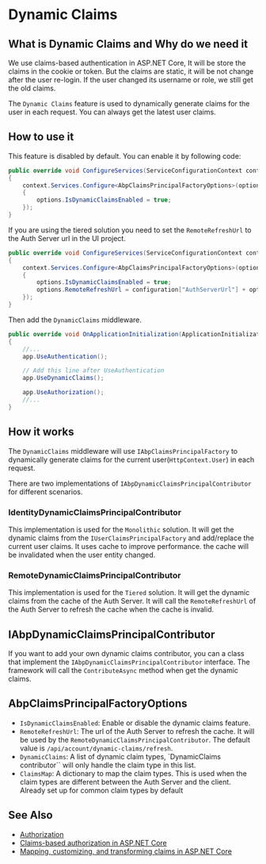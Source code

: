 # Dynamic Claims

## What is Dynamic Claims and Why do we need it

We use claims-based authentication in ASP.NET Core, It will be store the claims in the cookie or token. But the claims are static, it will be not change after the user re-login. If the user changed its username or role, we still get the old claims.

The `Dynamic Claims` feature is used to dynamically generate claims for the user in each request. You can always get the latest user claims.

## How to use it

This feature is disabled by default. You can enable it by following code:

````csharp
public override void ConfigureServices(ServiceConfigurationContext context)
{
    context.Services.Configure<AbpClaimsPrincipalFactoryOptions>(options =>
    {
        options.IsDynamicClaimsEnabled = true;
    });
}
````

If you are using the tiered solution you need to set the `RemoteRefreshUrl` to the Auth Server url in the UI project.

````csharp
public override void ConfigureServices(ServiceConfigurationContext context)
{
    context.Services.Configure<AbpClaimsPrincipalFactoryOptions>(options =>
    {
        options.IsDynamicClaimsEnabled = true;
        options.RemoteRefreshUrl = configuration["AuthServerUrl"] + options.RemoteRefreshUrl;
    });
}
````

Then add the `DynamicClaims` middleware.

````csharp
public override void OnApplicationInitialization(ApplicationInitializationContext context)
{
    //...
    app.UseAuthentication();

    // Add this line after UseAuthentication
    app.UseDynamicClaims();

    app.UseAuthorization();
    //...
}
````

## How it works

The `DynamicClaims` middleware will use `IAbpClaimsPrincipalFactory` to dynamically generate claims for the current user(`HttpContext.User`) in each request.

There are two implementations of `IAbpDynamicClaimsPrincipalContributor` for different scenarios.

### IdentityDynamicClaimsPrincipalContributor

This implementation is used for the `Monolithic` solution. It will get the dynamic claims from the `IUserClaimsPrincipalFactory` and add/replace the current user claims.
It uses cache to improve performance. the cache will be invalidated when the user entity changed.

### RemoteDynamicClaimsPrincipalContributor

This implementation is used for the `Tiered` solution. It will get the dynamic claims from the cache of the Auth Server. It will call the `RemoteRefreshUrl` of the Auth Server to refresh the cache when the cache is invalid.

## IAbpDynamicClaimsPrincipalContributor

If you want to add your own dynamic claims contributor, you can a class that implement the `IAbpDynamicClaimsPrincipalContributor` interface. The framework will call the `ContributeAsync` method when get the dynamic claims.

## AbpClaimsPrincipalFactoryOptions

* `IsDynamicClaimsEnabled`: Enable or disable the dynamic claims feature.
* `RemoteRefreshUrl`: The url of the Auth Server to refresh the cache. It will be used by the `RemoteDynamicClaimsPrincipalContributor`. The default value is `/api/account/dynamic-claims/refresh`.
* `DynamicClaims`: A list of dynamic claim types, `DynamicClaims contributor`` will only handle the claim type in this list.
* `ClaimsMap`: A dictionary to map the claim types. This is used when the claim types are different between the Auth Server and the client. Already set up for common claim types by default

## See Also

* [Authorization](Authorization.md)
* [Claims-based authorization in ASP.NET Core](https://learn.microsoft.com/en-us/aspnet/core/security/authorization/claims)
* [Mapping, customizing, and transforming claims in ASP.NET Core](https://learn.microsoft.com/en-us/aspnet/core/security/authentication/claims)
